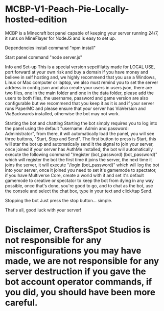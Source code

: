 # MCBP-V1-Peach-Pie-Locally-hosted-edition
MCBP is a Minecraft bot panel capable of keeping your server running 24/7, it runs on MineFlayer for NodeJS and is easy to set up.

Dependencies install command "npm install"

Start panel command "node server.js"

Info and Set-up
This is a special version sepcifilatty made for LOCAL USE, port forward at your own risk and buy a domain if you have money and believe in self hosting and, we highly recommend that you use a Windows, Linux or Mac computer or laptop, we also must remind you to set the server address in config.json and also create your users in users.json, there are two files, one in the main folder and one in the data folder, please add the users to both files, the username, password and game version are also configurable but we recommend that you keep it as it is and if your server runs PaperMC and please ensure that your server has ViaVersion and ViaBackwards installed, otherwise the bot may not work.

Starting the bot and chatting
Starting the bot simply requires you to log into the panel using the default "username: Admin and password: Administrator", from there, it will automatically load the panel, you will see three buttons, "Start, Stop and Send". The first button to press is Start, this will star the bot up and automatically send it the signal to join your server, once joined if your server has AuthMe installed, the bot will automatically execute the following command "/register (bot_password) (bot_password)" which will register the bot the first time it joins the server, the next time it joins the server, it will execute "/login (bot_password)" which will log the bot into your server, once it joined you need to set it's gamemode to spectator, if you have Multiverse Core, create a world with it and set it's default gamemode to creative or spectator to keep the bot from dying in any way possible, once that's done, you're good to go, and to chat as the bot, use the console and select the chat box, type in your text and click/tap Send.

Stopping the bot
Just press the stop button... simple.

That's all, good luck with your server!

# Disclaimer, CraftersSpot Studios is not responsible for any misconfigurations you may have made, we are not responsible for any server destruction if you gave the bot account operator commands, if you did, you should have been more careful.  
